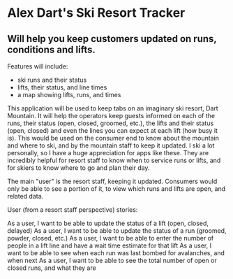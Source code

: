 # Alex Dart's Ski Resort Tracker

## Will help you keep customers updated on runs, conditions and lifts.

Features will include:
- ski runs and their status
- lifts, their status, and line times
- a map showing lifts, runs, and times

This application will be used to keep tabs on an imaginary ski resort, Dart Mountain. It will help the operators keep 
guests informed on each of the runs, their status (open, closed, groomed, etc.), the lifts and their status (open, closed)
and even the lines you can expect at each lift (how busy it is). This would be used on the consumer end to know about
the mountain and where to ski, and by the mountain staff to keep it updated. I ski a lot personally, so I have a
huge appreciation for apps like these. They are incredibly helpful for resort staff to know when to service runs or lifts,
and for skiers to know where to go and plan their day.

The main "user" is the resort staff, keeping it updated. Consumers would only be
able to see a portion of it, to view which runs and lifts are open, and related data.

User (from a resort staff perspective) stories:

As a user, I want to be able to update the status of a lift (open, closed, delayed)
As a user, I want to be able to update the status of a run (groomed, powder, closed, etc.)
As a user, I want to be able to enter the number of people in a lift line and have a wait time estimate for that lift
As a user, I want to be able to see when each run was last bombed for avalanches, and when next
As a user, I want to be able to see the total number of open or closed runs, and what they are
